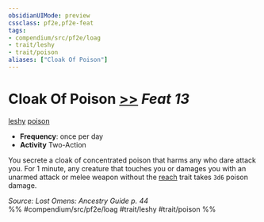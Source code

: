```yaml
---
obsidianUIMode: preview
cssclass: pf2e,pf2e-feat
tags:
- compendium/src/pf2e/loag
- trait/leshy
- trait/poison
aliases: ["Cloak Of Poison"]
---
```

# Cloak Of Poison  [>>](rules/core-rulebook/chapter-9-playing-the-game.md#Actions "Two-Action") *Feat 13*  
[leshy](rules/traits/leshy-b1.md "Leshy Ancestry & Heritage Trait")  [poison](rules/traits/poison.md "Poison Effect Trait")  

- **Frequency**: once per day
- **Activity** Two-Action

You secrete a cloak of concentrated poison that harms any who dare attack you. For 1 minute, any creature that touches you or damages you with an unarmed attack or melee weapon without the [reach](rules/traits/reach.md "Reach Weapon Trait") trait takes `3d6` poison damage.

*Source: Lost Omens: Ancestry Guide p. 44*  
%% #compendium/src/pf2e/loag #trait/leshy #trait/poison %%